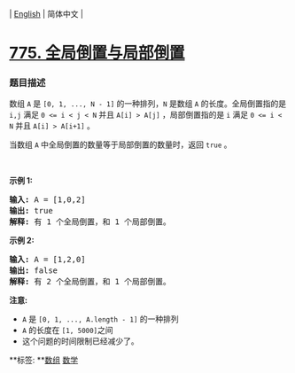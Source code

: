 | [English](README_EN.md) | 简体中文 |

# [775. 全局倒置与局部倒置](https://leetcode-cn.com/problems/global-and-local-inversions)
 ### 题目描述
<p>数组&nbsp;<code>A</code>&nbsp;是&nbsp;<code>[0, 1, ..., N - 1]</code>&nbsp;的一种排列，<code>N</code> 是数组&nbsp;<code>A</code>&nbsp;的长度。全局倒置指的是 <code>i,j</code>&nbsp;满足&nbsp;<code>0 &lt;= i &lt; j &lt; N</code> 并且&nbsp;<code>A[i] &gt; A[j]</code>&nbsp;，局部倒置指的是 <code>i</code> 满足&nbsp;<code>0 &lt;= i &lt; N</code>&nbsp;并且&nbsp;<code>A[i] &gt; A[i+1]</code>&nbsp;。</p>

<p>当数组&nbsp;<code>A</code>&nbsp;中全局倒置的数量等于局部倒置的数量时，返回 <code>true</code> 。</p>

<p>&nbsp;</p>

<p><strong>示例 1:</strong></p>

<pre>
<strong>输入:</strong> A = [1,0,2]
<strong>输出:</strong> true
<strong>解释:</strong> 有 1 个全局倒置，和 1 个局部倒置。
</pre>

<p><strong>示例 2:</strong></p>

<pre>
<strong>输入:</strong> A = [1,2,0]
<strong>输出:</strong> false
<strong>解释:</strong> 有 2 个全局倒置，和 1 个局部倒置。
</pre>

<p><strong>注意:</strong></p>

<ul>
	<li><code>A</code> 是&nbsp;<code>[0, 1, ..., A.length - 1]</code>&nbsp;的一种排列</li>
	<li><code>A</code> 的长度在&nbsp;<code>[1, 5000]</code>之间</li>
	<li>这个问题的时间限制已经减少了。</li>
</ul>

**标签:	**[数组](https://leetcode-cn.com/tag/array) [数学](https://leetcode-cn.com/tag/math) 